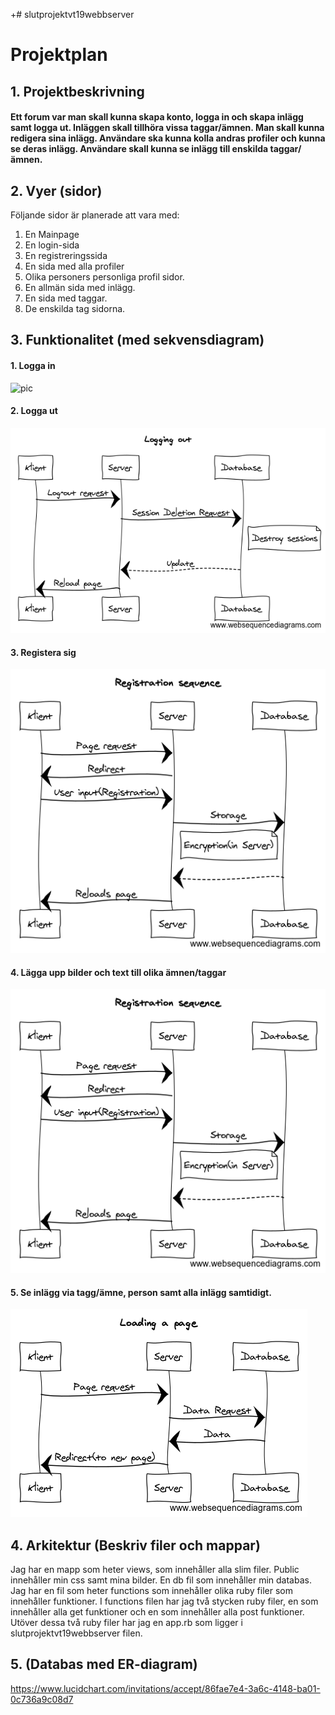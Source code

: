 +# slutprojektvt19webbserver

# Projektplan

## 1. Projektbeskrivning
#### Ett forum var man skall kunna skapa konto, logga in och skapa inlägg samt logga ut. Inläggen skall tillhöra vissa taggar/ämnen. Man skall kunna redigera sina inlägg. Användare ska kunna kolla andras profiler och kunna se deras inlägg. Användare skall kunna se inlägg till enskilda taggar/ämnen.
## 2. Vyer (sidor)
Följande sidor är planerade att vara med:
1. En Mainpage
2. En login-sida
3. En registreringssida
4. En sida med alla profiler
5. Olika personers personliga profil sidor.
6. En allmän sida med inlägg.
7. En sida med taggar.
8. De enskilda tag sidorna.
## 3. Funktionalitet (med sekvensdiagram)
#### 1. Logga in
![pic](https://github.com/itggot-simon-hammerlid/slutprojektvt19webbserver/blob/master/Sekvensdiagram/loginsequence.png)
#### 2. Logga ut
![pic](https://github.com/itggot-simon-hammerlid/slutprojektvt19webbserver/blob/master/Sekvensdiagram/loggingout.png)
#### 3. Registera sig
![pic](https://github.com/itggot-simon-hammerlid/slutprojektvt19webbserver/blob/master/Sekvensdiagram/registration_sequence.png)
#### 4. Lägga upp bilder och text till olika ämnen/taggar
![pic](https://github.com/itggot-simon-hammerlid/slutprojektvt19webbserver/blob/master/Sekvensdiagram/registration_sequence.png)
#### 5. Se inlägg via tagg/ämne, person samt alla inlägg samtidigt.
![pic](https://github.com/itggot-simon-hammerlid/slutprojektvt19webbserver/blob/master/Sekvensdiagram/page_request_sequence.png)
## 4. Arkitektur (Beskriv filer och mappar)
Jag har en mapp som heter views, som innehåller alla slim filer. Public innehåller min css samt mina bilder. En db fil som innehåller min databas. Jag har en fil som heter functions som innehåller olika ruby filer som innehåller funktioner. I functions filen har jag två stycken ruby filer, en som innehåller alla get funktioner och en som innehåller alla post funktioner. Utöver dessa två ruby filer har jag en app.rb som ligger i slutprojektvt19webbserver filen.
## 5. (Databas med ER-diagram)
https://www.lucidchart.com/invitations/accept/86fae7e4-3a6c-4148-ba01-0c736a9c08d7
